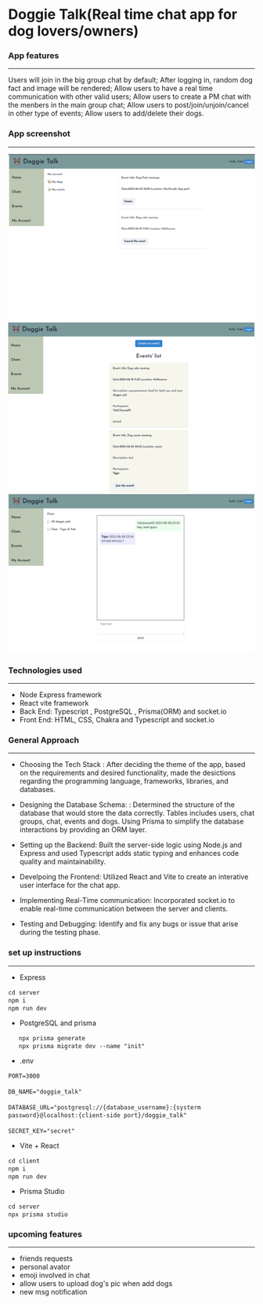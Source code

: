 # Doggie Talk(Real time chat app for dog lovers/owners)

### **App features**

---

Users will join in the big group chat by default;
After logging in, random dog fact and image will be rendered;
Allow users to have a real time communication with other valid users;
Allow users to create a PM chat with the menbers in the main group chat;
Allow users to post/join/unjoin/cancel in other type of events;
Allow users to add/delete their dogs.

### **App screenshot**

---

![image info](./images/account.png)
![image info](./images/event.png)
![image info](./images/chat.png)

### **Technologies used**

---

- Node Express framework
- React vite framework
- Back End: Typescript , PostgreSQL , Prisma(ORM) and socket.io
- Front End: HTML, CSS, Chakra and Typescript and socket.io

### **General Approach**

---

- Choosing the Tech Stack : After deciding the theme of the app, based on the requirements and desired functionality, made the desictions regarding the programming language, frameworks, libraries, and databases.

- Designing the Database Schema: : Determined the structure of the database that would store the data correctly. Tables includes users, chat groups, chat, events and dogs. Using Prisma to simplify the database interactions by providing an ORM layer.

- Setting up the Backend: Built the server-side logic using Node.js and Express and used Typescript adds static typing and enhances code quality and maintainability.

- Develpoing the Frontend: Utilized React and Vite to create an interative user interface for the chat app.

- Implementing Real-Time communication: Incorporated socket.io to enable real-time communication between the server and clients.

- Testing and Debugging: Identify and fix any bugs or issue that arise during the testing phase.

### **set up instructions**

---

- Express

```
cd server
npm i
npm run dev

```

- PostgreSQL and prisma

```createdb doggie_talk
   npx prisma generate
   npx prisma migrate dev --name "init"
```

- .env

```
PORT=3000

DB_NAME="doggie_talk"

DATABASE_URL="postgresql://{database_username}:{systerm password}@localhost:{client-side port}/doggie_talk"

SECRET_KEY="secret"

```

- Vite + React

```
cd client
npm i
npm run dev
```

- Prisma Studio

```
cd server
npx prisma studio
```

### **upcoming features**

---

- friends requests
- personal avator
- emoji involved in chat
- allow users to upload dog's pic when add dogs
- new msg notification
